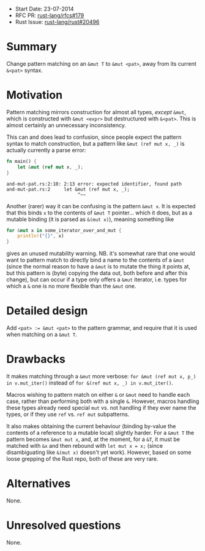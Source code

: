 - Start Date: 23-07-2014
- RFC PR: [rust-lang/rfcs#179](https://github.com/rust-lang/rfcs/pull/179)
- Rust Issue: [rust-lang/rust#20496](https://github.com/rust-lang/rust/issues/20496)

# Summary

Change pattern matching on an `&mut T` to `&mut <pat>`, away from its
current `&<pat>` syntax.

# Motivation

Pattern matching mirrors construction for almost all types, *except*
`&mut`, which is constructed with `&mut <expr>` but destructured with
`&<pat>`. This is almost certainly an unnecessary inconsistency.

This can and does lead to confusion, since people expect the pattern
syntax to match construction, but a pattern like `&mut (ref mut x, _)` is
actually currently a parse error:

```rust
fn main() {
    let &mut (ref mut x, _);
}
```

```
and-mut-pat.rs:2:10: 2:13 error: expected identifier, found path
and-mut-pat.rs:2     let &mut (ref mut x, _);
                          ^~~
```


Another (rarer) way it can be confusing is the pattern `&mut x`. It is
expected that this binds `x` to the contents of `&mut T`
pointer... which it does, but as a mutable binding (it is parsed as
`&(mut x)`), meaning something like

```rust
for &mut x in some_iterator_over_and_mut {
    println!("{}", x)
}
```

gives an unused mutability warning. NB. it's somewhat rare that one
would want to pattern match to directly bind a name to the contents of
a `&mut` (since the normal reason to have a `&mut` is to mutate the
thing it points at, but this pattern is (byte) copying the data out,
both before and after this change), but can occur if a type only
offers a `&mut` iterator, i.e. types for which a `&` one is no more
flexible than the `&mut` one.

# Detailed design

Add `<pat> := &mut <pat>` to the pattern grammar, and require that it is used
when matching on a `&mut T`.

# Drawbacks

It makes matching through a `&mut` more verbose: `for &mut (ref mut x,
p_) in v.mut_iter()` instead of `for &(ref mut x, _) in
v.mut_iter()`.

Macros wishing to pattern match on either `&` or `&mut` need to handle
each case, rather than performing both with a single `&`. However,
macros handling these types already need special `mut` vs. not
handling if they ever name the types, or if they use `ref` vs. `ref
mut` subpatterns.

It also makes obtaining the current behaviour (binding by-value the
contents of a reference to a mutable local) slightly harder. For a
`&mut T` the pattern becomes `&mut mut x`, and, at the moment, for a
`&T`, it must be matched with `&x` and then rebound with `let mut x =
x;` (since disambiguating like `&(mut x)` doesn't yet work). However,
based on some loose grepping of the Rust repo, both of these are very
rare.

# Alternatives

None.

# Unresolved questions

None.
